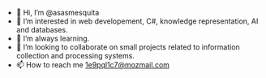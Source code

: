 - 👋 Hi, I’m @asasmesquita
- 👀 I’m interested in web developement, C#, knowledge representation, AI and databases.
- 🌱 I’m always learning.
- 💞️ I’m looking to collaborate on small projects related to information collection and processing systems.
- 📫 How to reach me 1e9pql1c7@mozmail.com

<!---
asasmesquita/asasmesquita is a ✨ special ✨ repository because its `README.md` (this file) appears on your GitHub profile.
You can click the Preview link to take a look at your changes.
--->
